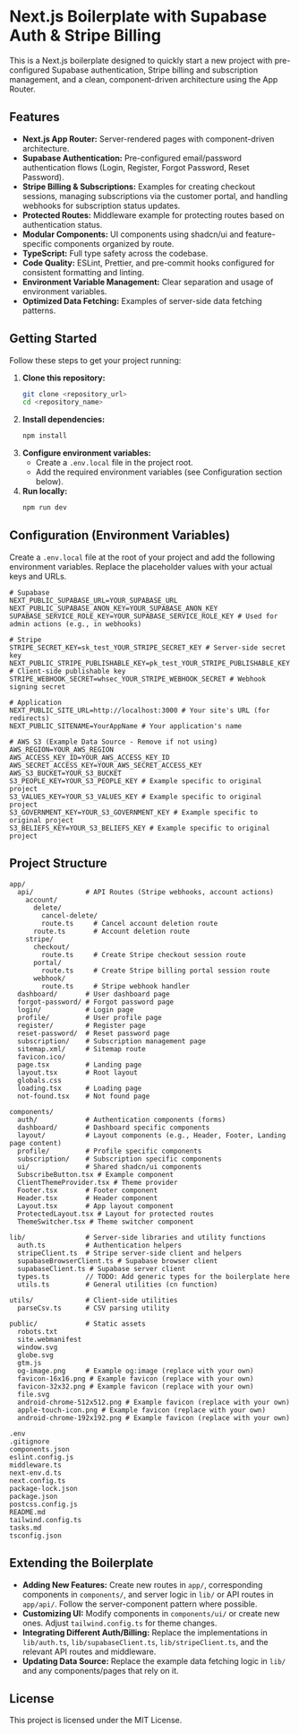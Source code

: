 # Next.js Boilerplate with Supabase Auth & Stripe Billing

This is a Next.js boilerplate designed to quickly start a new project with pre-configured Supabase authentication, Stripe billing and subscription management, and a clean, component-driven architecture using the App Router.

## Features

- **Next.js App Router:** Server-rendered pages with component-driven architecture.
- **Supabase Authentication:** Pre-configured email/password authentication flows (Login, Register, Forgot Password, Reset Password).
- **Stripe Billing & Subscriptions:** Examples for creating checkout sessions, managing subscriptions via the customer portal, and handling webhooks for subscription status updates.
- **Protected Routes:** Middleware example for protecting routes based on authentication status.
- **Modular Components:** UI components using shadcn/ui and feature-specific components organized by route.
- **TypeScript:** Full type safety across the codebase.
- **Code Quality:** ESLint, Prettier, and pre-commit hooks configured for consistent formatting and linting.
- **Environment Variable Management:** Clear separation and usage of environment variables.
- **Optimized Data Fetching:** Examples of server-side data fetching patterns.

## Getting Started

Follow these steps to get your project running:

1. **Clone this repository:**
   ```bash
   git clone <repository_url>
   cd <repository_name>
   ```
2. **Install dependencies:**
   ```bash
   npm install
   ```
3. **Configure environment variables:**
   - Create a `.env.local` file in the project root.
   - Add the required environment variables (see Configuration section below).
4. **Run locally:**
   ```bash
   npm run dev
   ```

## Configuration (Environment Variables)

Create a `.env.local` file at the root of your project and add the following environment variables. Replace the placeholder values with your actual keys and URLs.

```
# Supabase
NEXT_PUBLIC_SUPABASE_URL=YOUR_SUPABASE_URL
NEXT_PUBLIC_SUPABASE_ANON_KEY=YOUR_SUPABASE_ANON_KEY
SUPABASE_SERVICE_ROLE_KEY=YOUR_SUPABASE_SERVICE_ROLE_KEY # Used for admin actions (e.g., in webhooks)

# Stripe
STRIPE_SECRET_KEY=sk_test_YOUR_STRIPE_SECRET_KEY # Server-side secret key
NEXT_PUBLIC_STRIPE_PUBLISHABLE_KEY=pk_test_YOUR_STRIPE_PUBLISHABLE_KEY # Client-side publishable key
STRIPE_WEBHOOK_SECRET=whsec_YOUR_STRIPE_WEBHOOK_SECRET # Webhook signing secret

# Application
NEXT_PUBLIC_SITE_URL=http://localhost:3000 # Your site's URL (for redirects)
NEXT_PUBLIC_SITENAME=YourAppName # Your application's name

# AWS S3 (Example Data Source - Remove if not using)
AWS_REGION=YOUR_AWS_REGION
AWS_ACCESS_KEY_ID=YOUR_AWS_ACCESS_KEY_ID
AWS_SECRET_ACCESS_KEY=YOUR_AWS_SECRET_ACCESS_KEY
AWS_S3_BUCKET=YOUR_S3_BUCKET
S3_PEOPLE_KEY=YOUR_S3_PEOPLE_KEY # Example specific to original project
S3_VALUES_KEY=YOUR_S3_VALUES_KEY # Example specific to original project
S3_GOVERNMENT_KEY=YOUR_S3_GOVERNMENT_KEY # Example specific to original project
S3_BELIEFS_KEY=YOUR_S3_BELIEFS_KEY # Example specific to original project
```

## Project Structure

```
app/
  api/             # API Routes (Stripe webhooks, account actions)
    account/
      delete/
        cancel-delete/
        route.ts     # Cancel account deletion route
      route.ts       # Account deletion route
    stripe/
      checkout/
        route.ts     # Create Stripe checkout session route
      portal/
        route.ts     # Create Stripe billing portal session route
      webhook/
        route.ts     # Stripe webhook handler
  dashboard/       # User dashboard page
  forgot-password/ # Forgot password page
  login/           # Login page
  profile/         # User profile page
  register/        # Register page
  reset-password/  # Reset password page
  subscription/    # Subscription management page
  sitemap.xml/     # Sitemap route
  favicon.ico/
  page.tsx         # Landing page
  layout.tsx       # Root layout
  globals.css
  loading.tsx      # Loading page
  not-found.tsx    # Not found page

components/
  auth/            # Authentication components (forms)
  dashboard/       # Dashboard specific components
  layout/          # Layout components (e.g., Header, Footer, Landing page content)
  profile/         # Profile specific components
  subscription/    # Subscription specific components
  ui/              # Shared shadcn/ui components
  SubscribeButton.tsx # Example component
  ClientThemeProvider.tsx # Theme provider
  Footer.tsx       # Footer component
  Header.tsx       # Header component
  Layout.tsx       # App layout component
  ProtectedLayout.tsx # Layout for protected routes
  ThemeSwitcher.tsx # Theme switcher component

lib/               # Server-side libraries and utility functions
  auth.ts          # Authentication helpers
  stripeClient.ts  # Stripe server-side client and helpers
  supabaseBrowserClient.ts # Supabase browser client
  supabaseClient.ts # Supabase server client
  types.ts         // TODO: Add generic types for the boilerplate here
  utils.ts         # General utilities (cn function)

utils/             # Client-side utilities
  parseCsv.ts      # CSV parsing utility

public/            # Static assets
  robots.txt
  site.webmanifest
  window.svg
  globe.svg
  gtm.js
  og-image.png     # Example og:image (replace with your own)
  favicon-16x16.png # Example favicon (replace with your own)
  favicon-32x32.png # Example favicon (replace with your own)
  file.svg
  android-chrome-512x512.png # Example favicon (replace with your own)
  apple-touch-icon.png # Example favicon (replace with your own)
  android-chrome-192x192.png # Example favicon (replace with your own)

.env
.gitignore
components.json
eslint.config.js
middleware.ts
next-env.d.ts
next.config.ts
package-lock.json
package.json
postcss.config.js
README.md
tailwind.config.ts
tasks.md
tsconfig.json
```

## Extending the Boilerplate

- **Adding New Features:** Create new routes in `app/`, corresponding components in `components/`, and server logic in `lib/` or API routes in `app/api/`. Follow the server-component pattern where possible.
- **Customizing UI:** Modify components in `components/ui/` or create new ones. Adjust `tailwind.config.ts` for theme changes.
- **Integrating Different Auth/Billing:** Replace the implementations in `lib/auth.ts`, `lib/supabaseClient.ts`, `lib/stripeClient.ts`, and the relevant API routes and middleware.
- **Updating Data Source:** Replace the example data fetching logic in `lib/` and any components/pages that rely on it.

## License

This project is licensed under the MIT License.
